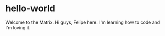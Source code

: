 # hello-world
Welcome to the Matrix.
Hi guys, Felipe here. I'm learning how to code and I'm loving it. 
